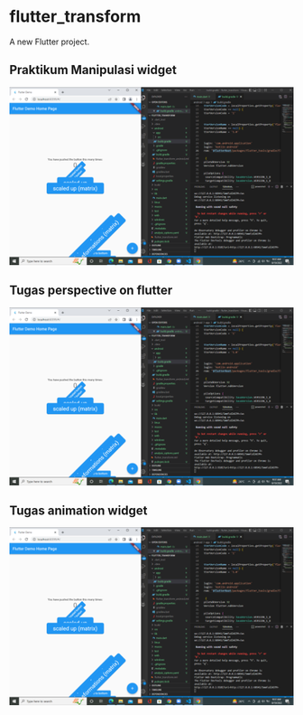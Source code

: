# flutter_transform

A new Flutter project.

## Praktikum Manipulasi widget
![Screenshot Hello World](images/prak1.PNG)<br>

## Tugas perspective on flutter 
![Screenshot Hello World](images/prak1.PNG)<br>

## Tugas animation widget
![Screenshot Hello World](images/prak1.PNG)<br>